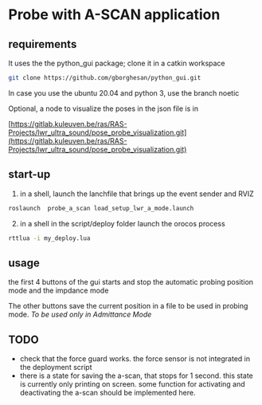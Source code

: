 # Probe with A-SCAN application

## requirements
It uses the the python_gui package; clone it in a catkin workspace

```bash
git clone https://github.com/gborghesan/python_gui.git
```

In case you use the ubuntu 20.04 and python 3, use the branch noetic

Optional, a node to visualize the poses in the json file is in

[https://gitlab.kuleuven.be/ras/RAS-Projects/lwr_ultra_sound/pose_probe_visualization.git](https://gitlab.kuleuven.be/ras/RAS-Projects/lwr_ultra_sound/pose_probe_visualization.git)


## start-up

1. in a shell, launch the lanchfile that brings up the event sender and RVIZ

```bash
roslaunch  probe_a_scan load_setup_lwr_a_mode.launch
```

2. in a shell in the script/deploy folder launch the orocos process

```bash
rttlua -i my_deploy.lua
```

## usage

the first 4 buttons of the gui starts and stop the automatic probing position mode and the impdance mode

The other buttons save the current position in a file to be used in probing mode. _To be used only in Admittance Mode_

## TODO

- check that the force guard works. the force sensor is not integrated in the deployment script
- there is a state for saving the a-scan, that stops for 1 second. this state is currently only printing on screen. some function for activating and deactivating the a-scan should be implemented here.



